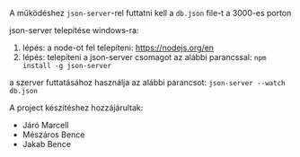 A működéshez `json-server`-rel futtatni kell a `db.json` file-t a 3000-es porton 

json-server telepítése windows-ra:

1. lépés: a node-ot fel telepíteni:
   https://nodejs.org/en
2. lépés: telepíteni a json-server csomagot az alábbi parancssal:
  `npm install -g json-server`

a szerver futtatásához használja az alábbi parancsot:
  `json-server --watch db.json`

A project készítéshez hozzájárultak:
- Járó Marcell
- Mészáros Bence
- Jakab Bence
